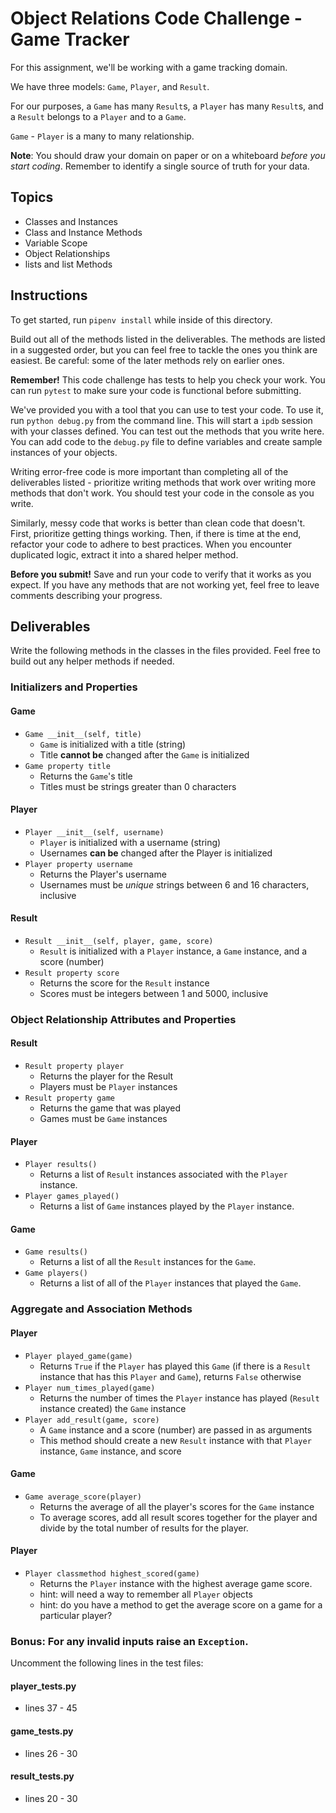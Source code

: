 # Object Relations Code Challenge - Game Tracker

For this assignment, we'll be working with a game tracking domain.

We have three models: `Game`, `Player`, and `Result`.

For our purposes, a `Game` has many `Result`s, a `Player` has many
`Result`s, and a `Result` belongs to a `Player` and to a `Game`.

`Game` - `Player` is a many to many relationship.

**Note**: You should draw your domain on paper or on a whiteboard _before you
start coding_. Remember to identify a single source of truth for your data.

## Topics

- Classes and Instances
- Class and Instance Methods
- Variable Scope
- Object Relationships
- lists and list Methods

## Instructions

To get started, run `pipenv install` while inside of this directory.

Build out all of the methods listed in the deliverables. The methods are listed
in a suggested order, but you can feel free to tackle the ones you think are
easiest. Be careful: some of the later methods rely on earlier ones.

**Remember!** This code challenge has tests to help you check your work. You
can run `pytest` to make sure your code is functional before submitting.

We've provided you with a tool that you can use to test your code. To use it,
run `python debug.py` from the command line. This will start a `ipdb` session
with your classes defined. You can test out the methods that you write here. You
can add code to the `debug.py` file to define variables and create sample
instances of your objects.

Writing error-free code is more important than completing all of the
deliverables listed - prioritize writing methods that work over writing more
methods that don't work. You should test your code in the console as you write.

Similarly, messy code that works is better than clean code that doesn't. First,
prioritize getting things working. Then, if there is time at the end, refactor
your code to adhere to best practices. When you encounter duplicated logic,
extract it into a shared helper method.

**Before you submit!** Save and run your code to verify that it works as you
expect. If you have any methods that are not working yet, feel free to leave
comments describing your progress.

## Deliverables

Write the following methods in the classes in the files provided. Feel free to
build out any helper methods if needed.

### Initializers and Properties

#### Game

- `Game __init__(self, title)`
  - `Game` is initialized with a title (string)
  - Title **cannot be** changed after the `Game` is initialized
- `Game property title`
  - Returns the `Game`'s title
  - Titles must be strings greater than 0 characters

#### Player

- `Player __init__(self, username)`
  - `Player` is initialized with a username (string)
  - Usernames **can be** changed after the Player is initialized
- `Player property username`
  - Returns the Player's username
  - Usernames must be _unique_ strings between 6 and 16 characters,
    inclusive

#### Result

- `Result __init__(self, player, game, score)`
  - `Result` is initialized with a `Player` instance, a `Game` instance, and a
    score (number)
- `Result property score`
  - Returns the score for the `Result` instance
  - Scores must be integers between 1 and 5000, inclusive

### Object Relationship Attributes and Properties

#### Result

- `Result property player`
  - Returns the player for the Result
  - Players must be `Player` instances
- `Result property game`
  - Returns the game that was played
  - Games must be `Game` instances

#### Player

- `Player results()`
  - Returns a list of `Result` instances associated with the `Player` instance.
- `Player games_played()`
  - Returns a list of `Game` instances played by the `Player` instance.

#### Game

- `Game results()`
  - Returns a list of all the `Result` instances for the `Game`.
- `Game players()`
  - Returns a list of all of the `Player` instances that played the `Game`.

### Aggregate and Association Methods

#### Player

- `Player played_game(game)`
  - Returns `True` if the `Player` has played this `Game` (if there is a
    `Result` instance that has this `Player` and `Game`), returns `False`
    otherwise
- `Player num_times_played(game)`
  - Returns the number of times the `Player` instance has played (`Result` instance created) the `Game` instance
- `Player add_result(game, score)`
  - A `Game` instance and a score (number) are passed in as arguments
  - This method should create a new `Result` instance with that `Player` instance, `Game` instance, and score

#### Game

- `Game average_score(player)`
  - Returns the average of all the player's scores for the `Game` instance
  - To average scores, add all result scores together for the player and divide by the total number
    of results for the player.

#### Player

- `Player classmethod highest_scored(game)`
  - Returns the `Player` instance with the highest average game score.
  - hint: will need a way to remember all `Player` objects
  - hint: do you have a method to get the average score on a game for a particular player?

### Bonus: For any invalid inputs raise an `Exception`.

Uncomment the following lines in the test files:

#### player_tests.py

- lines 37 - 45

#### game_tests.py

- lines 26 - 30

#### result_tests.py

- lines 20 - 30
